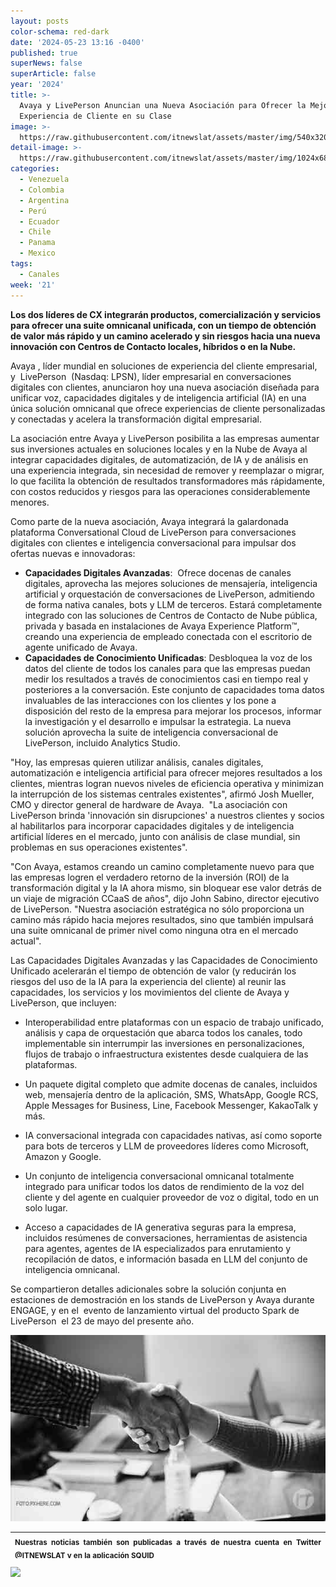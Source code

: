 ```yaml
---
layout: posts
color-schema: red-dark
date: '2024-05-23 13:16 -0400'
published: true
superNews: false
superArticle: false
year: '2024'
title: >-
  Avaya y LivePerson Anuncian una Nueva Asociación para Ofrecer la Mejor
  Experiencia de Cliente en su Clase
image: >-
  https://raw.githubusercontent.com/itnewslat/assets/master/img/540x320/Alianzas-p.jpg
detail-image: >-
  https://raw.githubusercontent.com/itnewslat/assets/master/img/1024x680/Alianzas-g.jpg
categories:
  - Venezuela
  - Colombia
  - Argentina
  - Perú
  - Ecuador
  - Chile
  - Panama
  - Mexico
tags:
  - Canales
week: '21'
---
```

**Los dos líderes de CX integrarán productos, comercialización y servicios para ofrecer una suite omnicanal unificada, con un tiempo de obtención de valor más rápido y un camino acelerado y sin riesgos ­hacia una nueva innovación con Centros de Contacto locales, híbridos o en la Nube.**

Avaya , líder mundial en soluciones de experiencia del cliente empresarial, y  LivePerson  (Nasdaq: LPSN), líder empresarial en conversaciones digitales con clientes, anunciaron hoy una nueva asociación diseñada para unificar voz, capacidades digitales y de inteligencia artificial (IA) en una única solución omnicanal que ofrece experiencias de cliente personalizadas y conectadas y acelera la transformación digital empresarial.

La asociación entre Avaya y LivePerson posibilita a las empresas aumentar sus inversiones actuales en soluciones locales y en la Nube de Avaya al integrar capacidades digitales, de automatización, de IA y de análisis en una experiencia integrada, sin necesidad de remover y reemplazar o migrar, lo que facilita la obtención de resultados transformadores más rápidamente, con costos reducidos y riesgos para las operaciones considerablemente menores.

Como parte de la nueva asociación, Avaya integrará la galardonada plataforma Conversational Cloud de LivePerson para conversaciones digitales con clientes e inteligencia conversacional para impulsar dos ofertas nuevas e innovadoras:

- **Capacidades Digitales Avanzadas**:  Ofrece docenas de canales digitales, aprovecha las mejores soluciones de mensajería, inteligencia artificial y orquestación de conversaciones de LivePerson, admitiendo de forma nativa canales, bots y LLM de terceros. Estará completamente integrado con las soluciones de Centros de Contacto de Nube pública, privada y basada en instalaciones de Avaya Experience Platform™, creando una experiencia de empleado conectada con el escritorio de agente unificado de Avaya.
- **Capacidades de Conocimiento Unificadas**: Desbloquea la voz de los datos del cliente de todos los canales para que las empresas puedan medir los resultados a través de conocimientos casi en tiempo real y posteriores a la conversación. Este conjunto de capacidades toma datos invaluables de las interacciones con los clientes y los pone a disposición del resto de la empresa para mejorar los procesos, informar la investigación y el desarrollo e impulsar la estrategia. La nueva solución aprovecha la suite de inteligencia conversacional de LivePerson, incluido Analytics Studio. 

"Hoy, las empresas quieren utilizar análisis, canales digitales, automatización e inteligencia artificial para ofrecer mejores resultados a los clientes, mientras logran nuevos niveles de eficiencia operativa y minimizan la interrupción de los sistemas centrales existentes", afirmó Josh Mueller, CMO y director general de hardware de Avaya.  "La asociación con LivePerson brinda 'innovación sin disrupciones' a nuestros clientes y socios al habilitarlos para incorporar capacidades digitales y de inteligencia artificial líderes en el mercado, junto con análisis de clase mundial, sin problemas en sus operaciones existentes".

"Con Avaya, estamos creando un camino completamente nuevo para que las empresas logren el verdadero retorno de la inversión (ROI) de la transformación digital y la IA ahora mismo, sin bloquear ese valor detrás de un viaje de migración CCaaS de años", dijo John Sabino, director ejecutivo de LivePerson. "Nuestra asociación estratégica no sólo proporciona un camino más rápido hacia mejores resultados, sino que también impulsará una suite omnicanal de primer nivel como ninguna otra en el mercado actual".

Las Capacidades Digitales Avanzadas y las Capacidades de Conocimiento Unificado acelerarán el tiempo de obtención de valor (y reducirán los riesgos del uso de la IA para la experiencia del cliente) al reunir las capacidades, los servicios y los movimientos del cliente de Avaya y LivePerson, que incluyen:

- Interoperabilidad entre plataformas con un espacio de trabajo unificado, análisis y capa de orquestación que abarca todos los canales, todo implementable sin interrumpir las inversiones en personalizaciones, flujos de trabajo o infraestructura existentes desde cualquiera de las plataformas.

- Un paquete digital completo que admite docenas de canales, incluidos web, mensajería dentro de la aplicación, SMS, WhatsApp, Google RCS, Apple Messages for Business, Line, Facebook Messenger, KakaoTalk y más.

- IA conversacional integrada con capacidades nativas, así como soporte para bots de terceros y LLM de proveedores líderes como Microsoft, Amazon y Google.

- Un conjunto de inteligencia conversacional omnicanal totalmente integrado para unificar todos los datos de rendimiento de la voz del cliente y del agente en cualquier proveedor de voz o digital, todo en un solo lugar.

- Acceso a capacidades de IA generativa seguras para la empresa, incluidos resúmenes de conversaciones, herramientas de asistencia para agentes, agentes de IA especializados para enrutamiento y recopilación de datos, e información basada en LLM del conjunto de inteligencia omnicanal.

Se compartieron detalles adicionales sobre la solución conjunta en estaciones de demostración en los stands de LivePerson y Avaya durante ENGAGE, y en el  evento de lanzamiento virtual del producto Spark de LivePerson  el 23 de mayo del presente año.

![](https://raw.githubusercontent.com/itnewslat/assets/master/img/540x320/Alianzas-p.jpg)

<table style="height: 42px;" width="569">
<tbody>
<tr>
<td style="text-align: justify;"><sub><strong>Nuestras noticias también son publicadas a través de nuestra cuenta en Twitter <a href="https://twitter.com/itnewslat?lang=es">@ITNEWSLAT</a> y en la aplicación <a href="https://squidapp.co/en/">SQUID</a></strong></sub></td>
</tr>
</tbody>
</table>

<img src="https://tracker.metricool.com/c3po.jpg?hash=56f88a41e39ab42c063cc51676587a04"/>